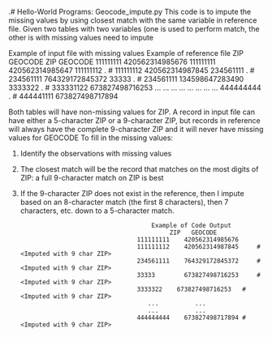 .# Hello-World
Programs: Geocode_impute.py
This code is to impute the missing values by using closest match with the same variable in reference file.
Given two tables with two variables (one is used to perform match, the other is with missing values need to impute

Example of input file with missing values                                                        Example of reference file
   ZIP	       GEOCODE		                                                                          ZIP       	GEOCODE
111111111	420562314985676		                                                                     111111111	420562314985647
111111112	       .           #<missing value>		                                                 111111112	420562314987845 
234561111	       .           #<missing value>	                                                   234561111	764329172845372
33333	           .           #<missing value>                                                    234561111	134598647283490
3333322	         .           #<missing value>		                                                 333331122	673827498716253
  ...	        ...                                                                                   ...          ...
  ...         ...                                                                                   ...          ...
444444444	       .           #<missing value>		                                                 444441111	673827498717894



Both tables will have non-missing values for ZIP. A record in input file can have either a 5-character ZIP or a 9-character ZIP, but records in reference will always have the complete 9-character ZIP and it will never have missing values for GEOCODE
To fill in the missing values:
1) Identify the observations with missing values
2) The closest match will be the record that matches on the most digits of ZIP: a full 9-character match on ZIP is best
3) If the 9-character ZIP does not exist in the reference, then I impute based on an 8-character match (the first 8 characters), then 7 characters, etc. down to a 5-character match. 

                                           Example of Code Output
                                                ZIP	  GEOCODE	
                                       111111111	420562314985676	
                                       111111112	420562314987845  	#<Imputed with 9 char ZIP>
                                       234561111	764329172845372  	#<Imputed with 9 char ZIP>
                                       33333	    673827498716253  	#<Imputed with 9 char ZIP>
                                       3333322	  673827498716253  	#<Imputed with 9 char ZIP>
                                          ...          ...
                                          ...          ...
                                       444444444	673827498717894	#<Imputed with 9 char ZIP>

